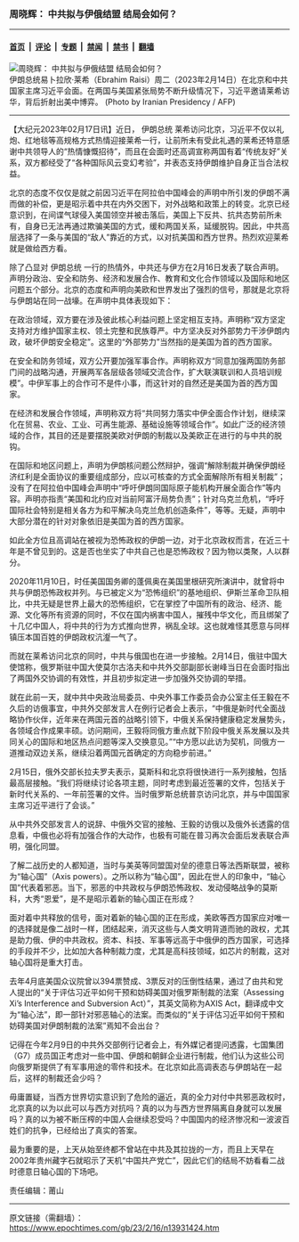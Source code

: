 ### 周晓辉： 中共拟与伊俄结盟 结局会如何？

---

#### [首页](../../../..?n13931424) &nbsp;|&nbsp; [评论](../../../../../epoch-comment?n13931424) &nbsp;|&nbsp; [专题](../../../../../epoch-special?n13931424) &nbsp;|&nbsp; [禁闻](../../../../../epoch-news?n13931424) &nbsp;|&nbsp; [禁书](../../../../../books?n13931424) &nbsp;|&nbsp; [翻墙](https://github.com/gfw-breaker/nogfw/blob/master/README.md?n13931424)


<div><img alt="周晓辉： 中共拟与伊俄结盟 结局会如何？" class="attachment-djy_600_400 size-djy_600_400 wp-post-image" src="https://i.epochtimes.com/assets/uploads/2023/02/id13931430-000_33992M3-600x400-1.jpg"/>
<div class="caption">
 伊朗总统易卜拉欣·莱希（Ebrahim Raisi）周二（2023年2月14日）在北京和中共国家主席习近平会面。在两国与美国紧张局势不断升级情况下，习近平邀请莱希访华，背后折射出美中博弈。 (Photo by Iranian Presidency / AFP)
</div></div><hr/><div class="post_content" id="artbody" itemprop="articleBody">
 <!-- article content begin -->
 <p>
  【大纪元2023年02月17日讯】近日，
  <ok href="https://www.epochtimes.com/gb/tag/%E4%BC%8A%E6%9C%97%E6%80%BB%E7%BB%9F.html">
   伊朗总统
  </ok>
  莱希访问北京，习近平不仅以礼炮、红地毯等高规格方式热情迎接莱希一行，让前所未有受此礼遇的莱希还特意感谢中共领导人的“热情慷慨招待”，而且在会面时还高调宣称两国有着“传统友好”关系，双方都经受了“各种国际风云变幻考验”，并表态支持伊朗维护自身正当合法权益。
 </p>
 <p>
  北京的态度不仅仅是就之前因习近平在阿拉伯中国峰会的声明中所引发的伊朗不满而做的补偿，更是昭示着中共在内外交困下，对外战略和政策上的转变。北京已经意识到，在间谍气球侵入美国领空并被击落后，美国上下反共、抗共态势前所未有，自身已无法再通过欺骗美国的方式，缓和两国关系，延缓脱钩。因此，中共高层选择了一条与美国的“敌人”靠近的方式，以对抗美国和西方世界。热烈欢迎莱希就是做给西方看。
 </p>
 <p>
  除了凸显对
  <ok href="https://www.epochtimes.com/gb/tag/%E4%BC%8A%E6%9C%97%E6%80%BB%E7%BB%9F.html">
   伊朗总统
  </ok>
  一行的热情外，中共还与伊方在2月16日发表了联合声明。声明分政治、安全和防务、经济和发展合作、教育和文化合作领域以及国际和地区问题五个部分。北京的态度和声明向美欧和世界发出了强烈的信号，那就是北京将与伊朗站在同一战壕。在声明中具体表现如下：
 </p>
 <p>
  在政治领域，双方要在涉及彼此核心利益问题上坚定相互支持。声明称“双方坚定支持对方维护国家主权、领土完整和民族尊严。中方坚决反对外部势力干涉伊朗内政，破坏伊朗安全稳定”。这里的“外部势力”当然指的是美国为首的西方国家。
 </p>
 <p>
  在安全和防务领域，双方公开要加强军事合作。声明称双方“同意加强两国防务部门间的战略沟通，开展两军各层级各领域交流合作，扩大联演联训和人员培训规模”。中伊军事上的合作可不是件小事，而这针对的自然还是美国为首的西方国家。
 </p>
 <p>
  在经济和发展合作领域，声明称双方将“共同努力落实中伊全面合作计划，继续深化在贸易、农业、工业、可再生能源、基础设施等领域合作”。如此广泛的经济领域的合作，其目的还是要摆脱美欧对伊朗的制裁以及美欧正在进行的与中共的脱钩。
 </p>
 <p>
  在国际和地区问题上，声明为伊朗核问题公然辩护，强调“解除制裁并确保伊朗经济红利是全面协议的重要组成部分，应以可核查的方式全面解除所有相关制裁”；没有了在阿拉伯中国峰会声明中“呼吁伊朗同国际原子能机构开展全面合作”等内容。声明亦指责“美国和北约应对当前阿富汗局势负责”；针对乌克兰危机，“呼吁国际社会特别是相关各方为和平解决乌克兰危机创造条件”，等等。无疑，声明中大部分潜在的针对对象依旧是美国为首的西方国家。
 </p>
 <p>
  如此全方位且高调站在被视为恐怖政权的伊朗一边，对于北京政权而言，在近三十年是不曾见到的。这是否也坐实了中共自己也是恐怖政权？因为物以类聚，人以群分。
 </p>
 <p>
  2020年11月10日，时任美国国务卿的蓬佩奥在美国里根研究所演讲中，就曾将中共与伊朗恐怖政权并列。与已被定义为“恐怖组织”的基地组织、伊斯兰革命卫队相比，中共无疑是世界上最大的恐怖组织，它在掌控了中国所有的政治、经济、能源、文化等所有资源的同时，不仅在国内祸害中国人，摧残中华文化，而且绑架了十几亿中国人，将中共的行为方式推向世界，祸乱全球。这也就难怪其愿意与同样镇压本国百姓的伊朗政权沆瀣一气了。
 </p>
 <p>
  而就在莱希访问北京的同时，中共与俄国也在进一步接触。2月14日，俄驻中国大使馆称，俄罗斯驻中国大使莫尔古洛夫和中共外交部副部长谢峰当日在会面时指出了两国外交协调的有效性，并且初步拟定进一步加强外交协调的举措。
 </p>
 <p>
  就在此前一天，就中共中央政治局委员、中央外事工作委员会办公室主任王毅在不久后的访俄事宜，中共外交部发言人在例行记者会上表示，“中俄是新时代全面战略协作伙伴，近年来在两国元首的战略引领下，中俄关系保持健康稳定发展势头，各领域合作成果丰硕。访问期间，王毅将同俄方重点就下阶段中俄关系发展以及共同关心的国际和地区热点问题等深入交换意见。”“中方愿以此访为契机，同俄方一道推动双边关系，继续沿着两国元首确定的方向稳步前进。”
 </p>
 <p>
  2月15日，俄外交部长拉夫罗夫表示，莫斯科和北京将很快进行一系列接触，包括最高层接触。“我们将继续讨论各项主题，同时考虑到最近签署的文件，包括关于新时代关系的、一年前签署的文件。当时俄罗斯总统普京访问北京，并与中国国家主席习近平进行了会谈。”
 </p>
 <p>
  从中共外交部发言人的说辞、中俄外交官的接触、王毅的访俄以及俄外长透露的信息看，中俄也必将有加强合作的大动作，也极有可能在普习再次会面后发表联合声明，强化同盟。
 </p>
 <p>
  了解二战历史的人都知道，当时与美英等同盟国对垒的德意日等法西斯联盟，被称为“轴心国”（Axis powers）。之所以称为“轴心国”，因此在世人的印象中，“轴心国”代表着邪恶。当下，邪恶的中共政权与伊朗恐怖政权、发动侵略战争的莫斯科，大秀“恩爱”，是不是昭示着新的轴心国正在形成？
 </p>
 <p>
  面对着中共释放的信号，面对着新的轴心国的正在形成，美欧等西方国家应对唯一的选择就是像二战时一样，团结起来，消灭这些与人类文明背道而驰的政权，尤其是助力俄、伊的中共政权。资本、科技、军事等远高于中俄伊的西方国家，可选择的手段并不少，比如加大各种制裁力度，尤其是高科技领域，如芯片的制裁，这对轴心国将是重大打击。
 </p>
 <p>
  去年4月底美国众议院曾以394票赞成、3票反对的压倒性结果，通过了由共和党人提出的“关于评估习近平如何干预和妨碍美国对俄罗斯制裁的法案（Assessing Xi’s Interference and Subversion Act）”，其英文简称为AXIS Act，翻译成中文为“轴心法”，即一部针对邪恶轴心的法案。而类似的“关于评估习近平如何干预和妨碍美国对伊朗制裁的法案”焉知不会出台？
 </p>
 <p>
  记得在今年2月9日的中共外交部例行记者会上，有外媒记者提问透露，七国集团（G7）成员国正考虑对一些中国、伊朗和朝鲜企业进行制裁，他们认为这些公司向俄罗斯提供了有军事用途的零件和技术。在北京如此高调表态与伊朗站在一起后，这样的制裁还会少吗？
 </p>
 <p>
  毋庸置疑，当西方世界切实意识到了危险的逼近，真的全力对付中共邪恶政权时，北京真的以为以此可以与西方对抗吗？真的以为与西方世界隔离自身就可以发展吗？真的以为被不断压榨的中国人会继续忍受吗？中国国内的经济惨况和一波波百姓们的抗争，已经给出了真实的答案。
 </p>
 <p>
  最为重要的是，上天从始至终都不曾站在中共及其拉拢的一方，而且上天早在2002年贵州藏字石就昭示了天机“中国共产党亡”，因此它们的结局不妨看看二战时德意日轴心国的下场吧。
 </p>
 <p>
  责任编辑：莆山
 </p>
 <!-- article content end -->
 <div id="below_article_ad">
 </div>
</div>


---

原文链接（需翻墙）：https://www.epochtimes.com/gb/23/2/16/n13931424.htm